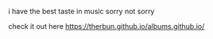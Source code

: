 i have the best taste in music sorry not sorry

check it out here https://therbun.github.io/albums.github.io/ 




